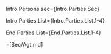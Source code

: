 Intro.Persons.sec={Intro.Parties.Sec}

Intro.Parties.List={Intro.Parties.List.1-4}

End.Parties.List={End.Parties.List.1-4}
 
=[Sec/Agt.md]